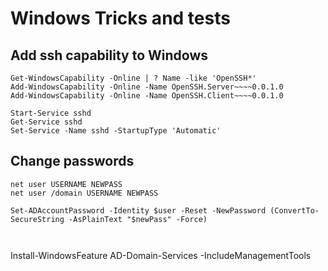 # Windows Tricks and tests



## Add ssh capability to Windows
```
Get-WindowsCapability -Online | ? Name -like 'OpenSSH*'
Add-WindowsCapability -Online -Name OpenSSH.Server~~~~0.0.1.0
Add-WindowsCapability -Online -Name OpenSSH.Client~~~~0.0.1.0
```

```
Start-Service sshd
Get-Service sshd
Set-Service -Name sshd -StartupType 'Automatic'
```

## Change passwords
```
net user USERNAME NEWPASS
net user /domain USERNAME NEWPASS

Set-ADAccountPassword -Identity $user -Reset -NewPassword (ConvertTo-SecureString -AsPlainText "$newPass" -Force)



```
Install-WindowsFeature AD-Domain-Services -IncludeManagementTools
```
